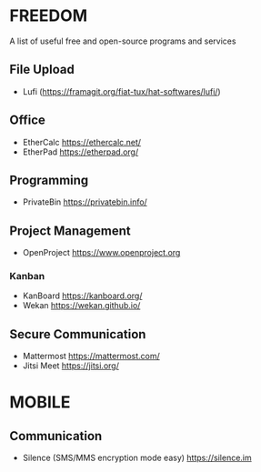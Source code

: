 # FREEDOM
A list of useful free and open-source programs and services

## File Upload

* Lufi (https://framagit.org/fiat-tux/hat-softwares/lufi/)

## Office
* EtherCalc https://ethercalc.net/
* EtherPad https://etherpad.org/

## Programming
* PrivateBin https://privatebin.info/

## Project Management
* OpenProject https://www.openproject.org

### Kanban
* KanBoard https://kanboard.org/
* Wekan https://wekan.github.io/

## Secure Communication
* Mattermost https://mattermost.com/
* Jitsi Meet https://jitsi.org/

# MOBILE

## Communication
* Silence (SMS/MMS encryption mode easy) https://silence.im
